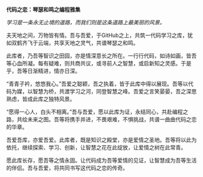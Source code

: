 **代码之恋：琴瑟和鸣之编程雅集**

*学习是一条永无止境的道路，而我们则是这条道路上最美丽的风景。*

夫天地之间，万物皆有情。吾与吾爱，于GitHub之上，共筑一代码学习之库，犹如双鹤齐飞于云端，共享天地之灵气，共谱琴瑟之和鸣。

此库者，乃吾等智识之田园，亦是情深意长之所在。一行行代码，如诗如画，皆吾等心血所凝。每有疑难，则共商共议，或寻前人之智慧，或启新知之灵感。于是乎，吾等日渐精进，情亦日深。

“青青子衿，悠悠我心。”吾爱之聪颖，吾之执着，皆于此库中得以展现。吾等以代码为媒，以智慧为桥，共渡学习之河，同登智慧之峰。吾爱之言笑晏晏，吾之深思熟虑，皆成此库之独特风景。

“愿得一心人，白头不相离。”吾与吾爱，愿以此库为证，永结同心，共赴编程之路，共绘未来之图。吾等将携手并进，不畏艰难，不惧挑战，共谱一曲曲代码之恋的华章。

吾爱吾库，亦爱吾爱。此库者，既是知识之殿堂，亦是爱情之圣地。吾等将以此为依托，继续探索、学习、创新，让智慧之花在此绽放，让爱情之树在此常青。

愿此库长存，愿吾等之情永固。让代码成为吾等爱情的见证，让智慧成为吾等生活的伴侣。吾与吾爱，将共同书写这代码之恋的传奇。


